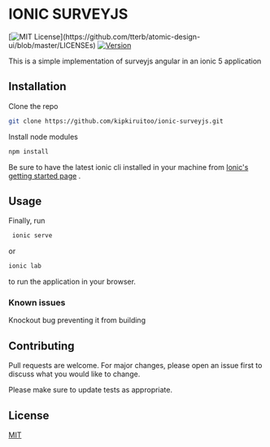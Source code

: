 # IONIC SURVEYJS
[![MIT License](https://img.shields.io/apm/l/atomic-design-ui.svg?)](https://github.com/tterb/atomic-design-ui/blob/master/LICENSEs) [![Version](https://badge.fury.io/gh/tterb%2FHyde.svg)](https://badge.fury.io/gh/tterb%2FHyde)

This is a simple implementation of surveyjs angular in an  ionic 5 application

## Installation

Clone the repo

```bash
git clone https://github.com/kipkiruitoo/ionic-surveyjs.git
```
Install node modules
```bash
npm install
```
Be sure to have the latest ionic cli installed in your machine from [Ionic's getting started page](https://ionicframework.com/getting-started)
.


## Usage

Finally, run 
```bash
 ionic serve 
```
 or
 ```bash
ionic lab
``` 
to run the application in your browser.

### Known issues
Knockout bug preventing it from building

## Contributing
Pull requests are welcome. For major changes, please open an issue first to discuss what you would like to change.

Please make sure to update tests as appropriate.

## License
[MIT](https://choosealicense.com/licenses/mit/)
